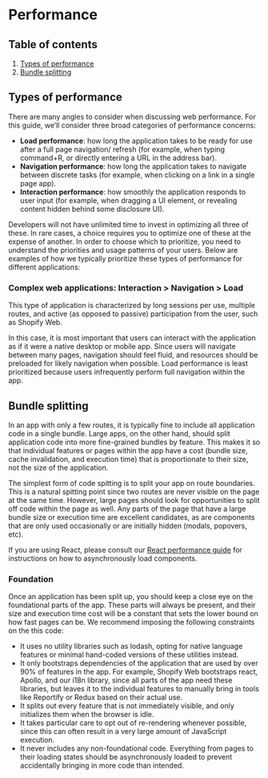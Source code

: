 # Performance

## Table of contents

1. [Types of performance](#types-of-performance)
1. [Bundle splitting](#bundle-splitting)

## Types of performance

There are many angles to consider when discussing web performance. For this guide, we’ll consider three broad categories of performance concerns:

* **Load performance**: how long the application takes to be ready for use after a full page navigation/ refresh (for example, when typing command+R, or directly entering a URL in the address bar).
* **Navigation performance**: how long the application takes to navigate between discrete tasks (for example, when clicking on a link in a single page app).
* **Interaction performance**: how smoothly the application responds to user input (for example, when dragging a UI element, or revealing content hidden behind some disclosure UI).

Developers will not have unlimited time to invest in optimizing all three of these. In rare cases, a choice requires you to optimize one of these at the expense of another. In order to choose which to prioritize, you need to understand the priorities and usage patterns of your users. Below are examples of how we typically prioritize these types of performance for different applications:

### Complex web applications: Interaction > Navigation > Load

This type of application is characterized by long sessions per use, multiple routes, and active (as opposed to passive) participation from the user, such as Shopify Web.

In this case, it is most important that users can interact with the application as if it were a native desktop or mobile app. Since users will navigate between many pages, navigation should feel fluid, and resources should be preloaded for likely navigation when possible. Load performance is least prioritized because users infrequently perform full navigation within the app.

## Bundle splitting

In an app with only a few routes, it is typically fine to include all application code in a single bundle. Large apps, on the other hand, should split application code into more fine-grained bundles by feature. This makes it so that individual features or pages within the app have a cost (bundle size, cache invalidation, and execution time) that is proportionate to their size, not the size of the application.

The simplest form of code spitting is to split your app on route boundaries. This is a natural spitting point since two routes are never visible on the page at the same time. However, large pages should look for opportunities to split off code within the page as well. Any parts of the page that have a large bundle size or execution time are excellent candidates, as are components that are only used occasionally or are initially hidden (modals, popovers, etc).

If you are using React, please consult our [React performance guide](./React/Performance.md#asynchronous-component-loading) for instructions on how to asynchronously load components. 

### Foundation

Once an application has been split up, you should keep a close eye on the foundational parts of the app. These parts will always be present, and their size and execution time cost will be a constant that sets the lower bound on how fast pages can be. We recommend imposing the following constraints on the this code:

* It uses no utility libraries such as lodash, opting for native language features or minimal hand-coded versions of these utilities instead.
* It only bootstraps dependencies of the application that are used by over 90% of features in the app. For example, Shopify Web bootstraps react, Apollo, and our i18n library, since all parts of the app need these libraries, but leaves it to the individual features to manually bring in tools like Reportify or Redux based on their actual use.
* It splits out every feature that is not immediately visible, and only initializes them when the browser is idle.
* It takes particular care to opt out of re-rendering whenever possible, since this can often result in a very large amount of JavaScript execution.
* It never includes any non-foundational code. Everything from pages to their loading states should be asynchronously loaded to prevent accidentally bringing in more code than intended.
